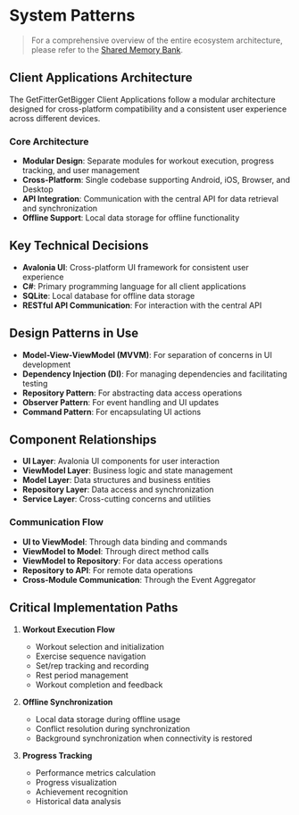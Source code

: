 # System Patterns

> For a comprehensive overview of the entire ecosystem architecture, please refer to the [Shared Memory Bank](/Shared/memory-bank/systemPatterns.md).

## Client Applications Architecture

The GetFitterGetBigger Client Applications follow a modular architecture designed for cross-platform compatibility and a consistent user experience across different devices.

### Core Architecture

- **Modular Design**: Separate modules for workout execution, progress tracking, and user management
- **Cross-Platform**: Single codebase supporting Android, iOS, Browser, and Desktop
- **API Integration**: Communication with the central API for data retrieval and synchronization
- **Offline Support**: Local data storage for offline functionality

## Key Technical Decisions

- **Avalonia UI**: Cross-platform UI framework for consistent user experience
- **C#**: Primary programming language for all client applications
- **SQLite**: Local database for offline data storage
- **RESTful API Communication**: For interaction with the central API

## Design Patterns in Use

- **Model-View-ViewModel (MVVM)**: For separation of concerns in UI development
- **Dependency Injection (DI)**: For managing dependencies and facilitating testing
- **Repository Pattern**: For abstracting data access operations
- **Observer Pattern**: For event handling and UI updates
- **Command Pattern**: For encapsulating UI actions

## Component Relationships

- **UI Layer**: Avalonia UI components for user interaction
- **ViewModel Layer**: Business logic and state management
- **Model Layer**: Data structures and business entities
- **Repository Layer**: Data access and synchronization
- **Service Layer**: Cross-cutting concerns and utilities

### Communication Flow

- **UI to ViewModel**: Through data binding and commands
- **ViewModel to Model**: Through direct method calls
- **ViewModel to Repository**: For data access operations
- **Repository to API**: For remote data operations
- **Cross-Module Communication**: Through the Event Aggregator

## Critical Implementation Paths

1. **Workout Execution Flow**
   - Workout selection and initialization
   - Exercise sequence navigation
   - Set/rep tracking and recording
   - Rest period management
   - Workout completion and feedback

2. **Offline Synchronization**
   - Local data storage during offline usage
   - Conflict resolution during synchronization
   - Background synchronization when connectivity is restored

3. **Progress Tracking**
   - Performance metrics calculation
   - Progress visualization
   - Achievement recognition
   - Historical data analysis
